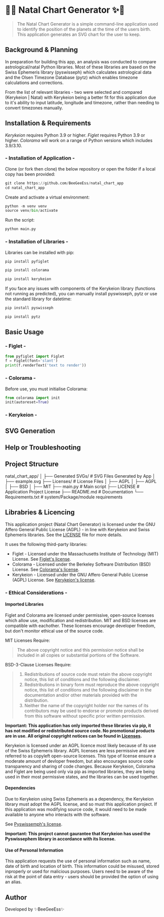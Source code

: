 # 🔮✨ Natal Chart Generator ✨🔮

> The Natal Chart Generator is a simple command-line  application used to identify the position of the planets at the time of the users birth. This application generates an SVG chart for the user to keep.

## Background & Planning

In preparation for building this app, an analysis was conducted to compare astrological/natal Python libraries. Most of these libraries are based on the Swiss Ephemeris library (pyswisseph) which calculates astrological data and the Olsen Timezone Database (pytz) which enables timezone calculations and corrections.

From the list of relevant libraries - two were selected and compared (Kerykeion | Natal) with Kerykeion being a better fit for this application due to it's ability to input latitude, longitude and timezone, rather than needing to convert timezones manually.

## Installation & Requirements

*Kerykeion* requires Python 3.9 or higher. *Figlet* requires Python 3.9 or higher. *Colorama* will work on a range of Python versions which includes 3.9/3.10.

### - Installation of Application -

Clone (or fork then clone) the below repository or open the folder if a local copy has been provided:

```py
git clone https://github.com/BeeGeeEss/natal_chart_app
cd natal_chart_app
```

Create and activate a virtual environment:

```py
python -m venv venv
source venv/bin/activate
```

Run the script:

```py
python main.py
```

### - Installation of Libraries -

Libraries can be installed with pip:

```py
pip install pyfiglet
```

```py
pip install colorama
```

```py
pip install kerykeion
```

If you face any issues with components of the Kerykeion library (functions not running as predicted), you can manually install pyswisseph, pytz or use the standard library for datetime:

```py
pip install pyswisseph
```

```py
pip install pytz
```

## Basic Usage

### - Figlet -

```py
from pyfiglet import Figlet
f = Figlet(font='slant')
print(f.renderText('text to render'))
```

### - Colorama -

Before use, you must initialise Colorama:

```py
from colorama import init
init(autoreset=True)
```

### - Kerykeion -

## SVG Generation

## Help or Troubleshooting

## Project Structure

natal_chart_app/
│
├── Generated SVGs/    # SVG Files Generated by App
│   ├── example.svg
├── Licenses/          # License Files
│   ├── AGPL
│   ├── AGPL
│   ├── BSD
│   ├── MIT
├── main.py            # Main script
├── LICENSE            # Application Project License
├── README.md          # Documentation
└── Requirements.txt   # system/Package/module requirements

## Librabries & Licencing

This application project (Natal Chart Generator) is licensed under the GNU Affero General Public License (AGPL) - in line with Kerykeion and Swiss Ephemeris libraries. See the [LICENSE](./LICENSE) file for more details.

It uses the following third-party libraries:

- Figlet - Licensed under the Massachusetts Institute of Technology (MIT) License. See [Figlet's license](./Licenses/LICENSE-MIT-PYFIGLET).
- Colorama - Licensed under the Berkeley Software Distribution (BSD) License. See [Colorama's license](./Licenses/LICENSE-BSD-COLORAMA.txt).
- Kerykeion - Licensed under the GNU Affero General Public License (AGPL) License. See [Kerykeion's license](./Licenses/LICENSE-AGPL-KERYKEION.txt).

### - Ethical Considerations -

#### Imported Libraries

Figlet and Colorama are licensed under permissive, open-source licenses which allow use, modification and redistribution. MIT and BSD licenses are compatible with eachother. These licenses encourage developer freedom, but don't monitor ethical use of the source code.

MIT Licenses Require:

> The above copyright notice and this permission notice shall be included in all copies or substantial portions of the Software.

BSD-3-Clause Licenses Require:

> 1. Redistributions of source code must retain the above copyright notice, this list of conditions and the following disclaimer.
> 2. Redistributions in binary form must reproduce the above copyright notice, this list of conditions and the following disclaimer in the documentation and/or other materials provided with the distribution.
> 3. Neither the name of the copyright holder nor the names of its contributors may be used to endorse or promote products derived from this software without specific prior written permission.

__Important: This application has only imported these libraries via pip, it has not modified or redistributed source code. No promotional products are in use. All original copyright notices can be found in [Licenses](./Licenses/).__

Kerykeion is licensed under an AGPL licence most likely because of its use of the Swiss Ephemeris library. AGPL licenses are less permissive and are referred to as copyleft open-source licenses. This type of license ensure a moderate amount of devloper freedom, but also encourages source code transparency and sharing of code changes. Because Kerykeion, Colorama and Figlet are being used only via pip as imported libraries, they are being used in their most permissive states, and the libraries can be used together.

#### Dependencies

Due to Kerykeion using Swiss Ephemeris as a dependency, the Kerykeion library must adopt the AGPL license, and so must this application project. If this application was modifying source code, it would need to be made available to anyone who interacts with the software.

See [Pyswissemph's license](./Licenses/LICENCE-AGPL-PYSWISSEMPH.txt).

__Important: This project cannot gaurantee that Kerykeion has used the Pyswissephem library in accordance with its license.__

#### Use of Personal Information

This application requests the use of personal information such as name, date of birth and location of birth. This information could be misused, stored inproperly or used for malicious purposes. Users need to be aware of the risk at the point of data entry - users should be provided the option of using an alias.

## Author

Developed by ✨BeeGeeEss✨
